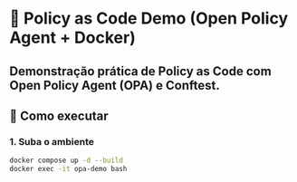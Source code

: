 # 🧠 Policy as Code Demo (Open Policy Agent + Docker)

## Demonstração prática de **Policy as Code** com **Open Policy Agent (OPA)** e **Conftest**.

## 🚀 Como executar

### 1. Suba o ambiente

```bash
docker compose up -d --build
docker exec -it opa-demo bash
```
